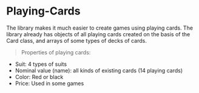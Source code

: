 # Playing-Cards
The library makes it much easier to create games using playing cards. The library already has objects of all playing cards created on the basis of the Card class, and arrays of some types of decks of cards. 

> Properties of playing cards:

- Suit: 4 types of suits
- Nominal value (name): all kinds of existing cards (14 playing cards)
- Color: Red or black 
- Price: Used in some games
